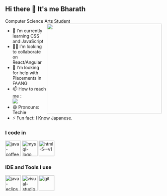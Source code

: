 ## Hi there 👋 It's me Bharath

Computer Science Arts Student
<img align="right" width="370" height="290" src="https://i.pinimg.com/originals/47/f0/34/47f0342cec72b800463bf003eac1257e.gif">
- 🌱 I’m currently learning CSS and JavaScript
- 👯‍♂️ I’m looking to collaborate on React/Angular
- 🤔 I'm looking for help with Placements in FAANG
- 📫 How to reach me :
<br /> [<img src="https://img.shields.io/badge/LinkedIn-0077B5?style=for-the-badge&logo=linkedin&logoColor=white" />](https://www.linkedin.com/in/bharath-s-36420b297/)
- 😄 Pronouns: Techie
- ⚡ Fun fact: I Know Japanese.

### I code in
<img width="50" height="50" src="https://img.icons8.com/color/48/java-coffee-cup-logo--v1.png" alt="java-coffee-cup-logo--v1"/> <img width="50" height="50" src="https://img.icons8.com/color/48/mysql-logo.png" alt="mysql-logo"/> <img width="50" height="50" src="https://img.icons8.com/color/48/html-5--v1.png" alt="html-5--v1"/>

### IDE and Tools I use
<img width="50" height="50" src="https://img.icons8.com/officel/40/java-eclipse.png" alt="java-eclipse"/> <img width="50" height="50" src="https://img.icons8.com/color/48/visual-studio-code-2019.png" alt="visual-studio-code-2019"/> <img width="50" height="50" src="https://img.icons8.com/color/48/git.png" alt="git"/>

<!---
bharath-dd/bharath-dd is a ✨ special ✨ repository because its `README.md` (this file) appears on your GitHub profile.
You can click the Preview link to take a look at your changes.
--->

